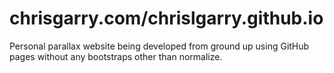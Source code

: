 chrisgarry.com/chrislgarry.github.io
=====================

Personal parallax website being developed from ground up using GitHub pages without any bootstraps other than normalize.


